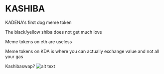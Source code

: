 
# KASHIBA
KADENA's first dog meme token

The black/yellow shiba does not get much love

Meme tokens on eth are useless 

Meme tokens on KDA is where you can actually exchange value and not all your gas

Kashibaswap? 
![alt text](https://i.ibb.co/yk7fSDL/Kashiba.png)
